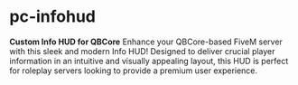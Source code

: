 # pc-infohud
**Custom Info HUD for QBCore**  Enhance your QBCore-based FiveM server with this sleek and modern Info HUD! Designed to deliver crucial player information in an intuitive and visually appealing layout, this HUD is perfect for roleplay servers looking to provide a premium user experience.
